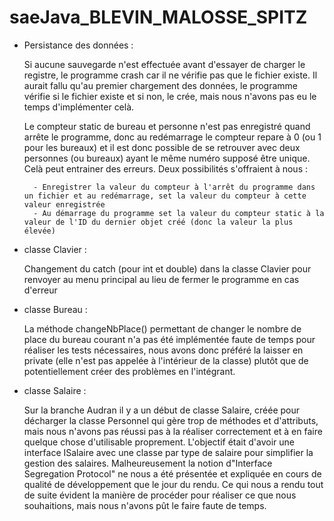 # saeJava_BLEVIN_MALOSSE_SPITZ

- Persistance des données : 

    Si aucune sauvegarde n'est effectuée avant d'essayer de charger le registre, le programme crash car il ne vérifie pas que le fichier existe. Il aurait fallu qu'au premier chargement des données, le programme vérifie si le fichier existe et si non, le crée, mais nous n'avons pas eu le temps d'implémenter celà.

    Le compteur static de bureau et personne n'est pas enregistré quand arrête le programme, donc au redémarrage le compteur repare à 0 (ou 1 pour les bureaux) et il est donc possible de se retrouver avec deux personnes (ou bureaux) ayant le même numéro supposé être unique. Celà peut entrainer des erreurs. Deux possibilités s'offraient à nous :

        - Enregistrer la valeur du compteur à l'arrêt du programme dans un fichier et au redémarrage, set la valeur du compteur à cette valeur enregistrée
        - Au démarrage du programme set la valeur du compteur static à la valeur de l'ID du dernier objet créé (donc la valeur la plus élevée)

 - classe Clavier :
    
    Changement du catch (pour int et double) dans la classe Clavier pour renvoyer au menu principal au lieu de fermer le programme en cas d'erreur

- classe Bureau : 

    La méthode changeNbPlace() permettant de changer le nombre de place du bureau courant n'a pas été implémentée faute de temps pour réaliser les tests nécessaires, nous avons donc préféré la laisser en private (elle n'est pas appelée à l'intérieur de la classe) plutôt que de potentiellement créer des problèmes en l'intégrant.

- classe Salaire : 

    Sur la branche Audran il y a un début de classe Salaire, créée pour décharger la classe Personnel qui gère trop de méthodes et d'attributs, mais nous n'avons pas réussi pas à la réaliser correctement et à en faire quelque chose d'utilisable proprement. L'objectif était d'avoir une interface ISalaire avec une classe par type de salaire pour simplifier la gestion des salaires. Malheureusement la notion d"Interface Segregation Protocol" ne nous a été présentée et expliquée en cours de qualité de développement que le jour du rendu. Ce qui nous a rendu tout de suite évident la manière de procéder pour réaliser ce que nous souhaitions, mais nous n'avons pût le faire faute de temps.

